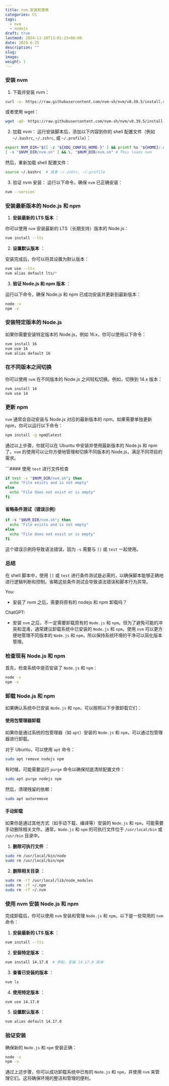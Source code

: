 ```yaml
---
title: nvm 安装和使用
categories: CS
tags:
  - nvm
  - nodejs
draft: true
lastmod: 2024-11-10T13:01:23+08:00
date: 2024-6-25
description: ""
slug: 
image: 
weight: 1
---
```

### 安装 nvm 
1. 下载并安装 nvm：
```sh
curl -o- https://raw.githubusercontent.com/nvm-sh/nvm/v0.39.5/install.sh | bash
```
或者使用 wget：
```sh
wget -qO- https://raw.githubusercontent.com/nvm-sh/nvm/v0.39.5/install.sh | bash
``` 

2. 加载 nvm：
运行安装脚本后，添加以下内容到你的 shell 配置文件（例如 `~/.bashrc`, `~/.zshrc`, 或 `~/.profile`）：
```sh
export NVM_DIR="$([ -z "${XDG_CONFIG_HOME-}" ] && printf %s "${HOME}/.nvm" || printf %s "${XDG_CONFIG_HOME}/nvm")"
[ -s "$NVM_DIR/nvm.sh" ] && \. "$NVM_DIR/nvm.sh" # This loads nvm
```

然后，重新加载 shell 配置文件：
```sh
source ~/.bashrc  # 或者 ~/.zshrc, ~/.profile
``` 
3. 验证 nvm 安装：
运行以下命令，确保 `nvm` 已正确安装：

```sh
nvm --version
```
### 安装最新版本的 Node.js 和 npm 
1. **安装最新的 LTS 版本** ：

你可以使用 `nvm` 安装最新的 LTS（长期支持）版本的 Node.js：

```sh
nvm install --lts
``` 
2. **设置默认版本** ：

安装完成后，你可以将其设置为默认版本：

```sh
nvm use --lts
nvm alias default lts/*
``` 
3. **验证 Node.js 和 npm 版本** ：

运行以下命令，确保 Node.js 和 npm 已成功安装并更新到最新版本：

```sh
node -v
npm -v
```
### 安装特定版本的 Node.js

如果你需要安装特定版本的 Node.js，例如 16.x，你可以使用以下命令：

```sh
nvm install 16
nvm use 16
nvm alias default 16
```


### 在不同版本之间切换

你可以使用 `nvm` 在不同版本的 Node.js 之间轻松切换。例如，切换到 14.x 版本：

```sh
nvm install 14
nvm use 14
```


### 更新 npm

`nvm` 通常会自动安装与 Node.js 对应的最新版本的 npm。如果需要单独更新 npm，你可以运行以下命令：

```sh
npm install -g npm@latest
```



通过以上步骤，你就可以在 Ubuntu 中安装并使用最新版本的 Node.js 和 npm 了。`nvm` 的使用可以让你方便地管理和切换不同版本的 Node.js，满足不同项目的需求。


```#### 使用 `test` 进行文件检查

```sh
if test -s "$NVM_DIR/nvm.sh"; then
  echo "File exists and is not empty"
else
  echo "File does not exist or is empty"
fi
```


#### 省略条件测试（错误示例）

```sh
if -s "$NVM_DIR/nvm.sh"; then
  echo "File exists and is not empty"
else
  echo "File does not exist or is empty"
fi
```



这个错误示例将导致语法错误，因为 `-s` 需要与 `[]` 或 `test` 一起使用。
### 总结

在 shell 脚本中，使用 `[]` 或 `test` 进行条件测试是必需的，以确保脚本能够正确地进行逻辑判断和控制。省略这些条件测试会导致语法错误和脚本行为异常。

You: 
- 安装了 nvm 之后，需要将原有的 nodejs 和 npm 卸载吗？

ChatGPT: 
- 安装 `nvm` 之后，不一定需要卸载原有的 `Node.js` 和 `npm`。但为了避免可能的冲突和混淆，通常建议卸载系统中已安装的 `Node.js` 和 `npm`。使用 `nvm` 可以更方便地管理不同版本的 `Node.js` 和 `npm`，所以保持系统环境的干净可以简化版本管理。
### 检查现有 Node.js 和 npm

首先，检查系统中是否安装了 `Node.js` 和 `npm`：

```sh
node -v
npm -v
```


### 卸载 Node.js 和 npm

如果确认系统中已安装 `Node.js` 和 `npm`，可以按照以下步骤卸载它们：
#### 使用包管理器卸载

如果你是通过系统的包管理器（如 `apt`）安装的 `Node.js` 和 `npm`，可以通过包管理器进行卸载。

对于 Ubuntu，可以使用 `apt` 命令：

```sh
sudo apt remove nodejs npm
```



有时候，可能需要运行 `purge` 命令以确保彻底清除配置文件：

```sh
sudo apt purge nodejs npm
```



然后，清理残留的依赖：

```sh
sudo apt autoremove
```


#### 手动卸载

如果你是通过其他方式（如手动下载、编译等）安装的 `Node.js` 和 `npm`，可能需要手动删除相关文件。通常，`Node.js` 和 `npm` 的可执行文件位于 `/usr/local/bin` 或 `/usr/bin` 目录中。 
1. **删除可执行文件** ：

```sh
sudo rm /usr/local/bin/node
sudo rm /usr/local/bin/npm
``` 
2. **删除相关目录** ：

```sh
sudo rm -rf /usr/local/lib/node_modules
sudo rm -rf ~/.npm
sudo rm -rf ~/.nvm
```
### 使用 nvm 安装 Node.js 和 npm

完成卸载后，你可以使用 `nvm` 安装和管理 `Node.js` 和 `npm`。以下是一些常用的 `nvm` 命令： 
1. **安装最新的 LTS 版本** ：

```sh
nvm install --lts
``` 
2. **安装特定版本** ：

```sh
nvm install 14.17.0  # 例如，安装 14.17.0 版本
``` 
3. **查看已安装的版本** ：

```sh
nvm ls
``` 
4. **使用特定版本** ：

```sh
nvm use 14.17.0
``` 
5. **设置默认版本** ：

```sh
nvm alias default 14.17.0
```
### 验证安装

确保新的 `Node.js` 和 `npm` 安装正确：

```sh
node -v
npm -v
```



通过上述步骤，你可以成功卸载系统中已有的 `Node.js` 和 `npm`，并使用 `nvm` 来管理它们。这将确保环境的整洁和管理的便利。
